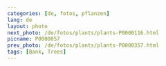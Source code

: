 ```yaml
---
categories: [de, fotos, pflanzen]
lang: de
layout: photo
next_photo: /de/fotos/plants/plants-P0000116.html
picname: P0000057
prev_photo: /de/fotos/plants/plants-P0000357.html
tags: [Bank, Trees]
---
```

